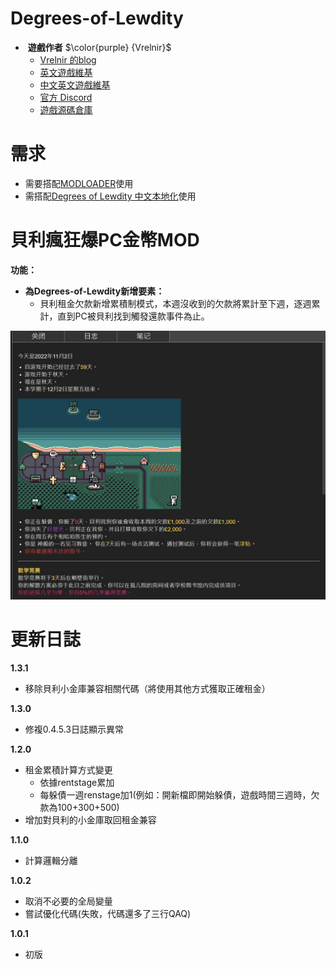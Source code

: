 # Degrees-of-Lewdity
- <img decoding="async" src="https://gitgud.io/uploads/-/system/user/avatar/9096/avatar.png" width="24" alt=""> <b>遊戲作者</b> $\color{purple} {Vrelnir}$
  - [Vrelnir 的blog][blog]
  - [英文遊戲維基][wiki-en]
  - [中文英文遊戲維基][wiki-cn]
  - [官方 Discord][discord]
  - [遊戲源碼倉庫][gitgud]

# 需求  
* 需要搭配[MODLOADER][JML]使用  
* 需搭配[Degrees of Lewdity 中文本地化][DOLCN]使用  


# 貝利瘋狂爆PC金幣MOD
**功能：**  
* **為Degrees-of-Lewdity新增要素：**
  * 貝利租金欠款新增累積制模式，本週沒收到的欠款將累計至下週，逐週累計，直到PC被貝利找到觸發還款事件為止。  

![img](https://github.com/chris81605/Degrees-of-Lewdity_Bailey_rent_mod/blob/main/preview.jpg)
# 更新日誌
**1.3.1**  
* 移除貝利小金庫兼容相關代碼（將使用其他方式獲取正確租金）  

**1.3.0**  
* 修複0.4.5.3日誌顯示異常  
  
**1.2.0**
* 租金累積計算方式變更
    * 依據rentstage累加
    * 每躲債一週renstage加1(例如：開新檔即開始躲債，遊戲時間三週時，欠款為100+300+500)
* 增加對貝利的小金庫取回租金兼容  

**1.1.0**  
* 計算邏輯分離  

**1.0.2**  
* 取消不必要的全局變量  
* 嘗試優化代碼(失敗，代碼還多了三行QAQ)  

**1.0.1**  
* 初版

[blog]: https://vrelnir.blogspot.com/
[wiki-en]: https://degreesoflewdity.miraheze.org/wiki
[wiki-cn]: https://degreesoflewditycn.miraheze.org/wiki
[gitgud]: https://gitgud.io/Vrelnir/degrees-of-lewdity/-/tree/master/
[discord]: https://discord.gg/VznUtEh
[JML]:https://github.com/Lyoko-Jeremie/sugarcube-2-ModLoader  
[DOLCN]:https://github.com/Eltirosto/Degrees-of-Lewdity-Chinese-Localization  
 
